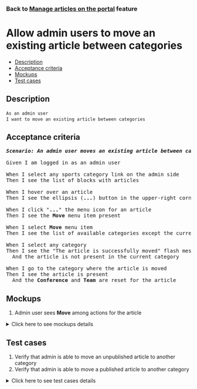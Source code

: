 ### Back to [Manage articles on the portal](../../) feature

# Allow admin users to move an existing article between categories

- [Description](#description)
- [Acceptance criteria](#acceptance-criteria)
- [Mockups](#mockups)
- [Test cases](#test-cases)

## Description

    As an admin user
    I want to move an existing article between categories

## Acceptance criteria

<pre>
<b><i>Scenario: An admin user moves an existing article between categories</i></b>

Given I am logged in as an admin user

When I select any sports category link on the admin side
Then I see the list of blocks with articles

When I hover over an article
Then I see the ellipsis (<b>...</b>) button in the upper-right corner

When I click "<b>...</b>" the menu icon for an article
Then I see the <b>Move</b> menu item present

When I select <b>Move</b> menu item
Then I see the list of available categories except the current one

When I select any category
Then I see the "The article is successfully moved" flash message
  And the article is not present in the current category

When I go to the category where the article is moved
Then I see the article is present
  And the <b>Conference</b> and <b>Team</b> are reset for the article
</pre>

## Mockups

1. Admin user sees <b>Move</b> among actions for the article

<details>
  <summary>Click here to see mockups details</summary>

**1. Admin user sees Move among actions for the article:**

![Admin user sees Move among actions for the article](/products/sport_news_portal/web_application_features/manage_articles/images/published_article_actions.png)

</details>

## Test cases

1. Verify that admin is able to move an unpublished article to another category
2. Verify that admin is able to move a published article to another category

<details>
  <summary>Click here to see test cases details</summary>

### **#1. Verify that admin is able to move an unpublished article to another category**

|Preconditions|Steps|Expected result
--------------|-----|----------
|- Log in with admin account</br>- Go to the category configuration page</br>- There is an unpublished article|1) Hover over an unpublished article</br>2) Click "<b>...</b>" button > <b>Move</b> menu item</br>3) Select any category</br>4) Examine the list of articles in the current category</br>5) Go to the category selected in step 3</br>6) Examine the list of articles|3) "The article is successfully moved" flash message appears</br>4) Article is not present in the current list</br>6) Article is present in the list in the <b>Unpublished</b> state. <b>Conference</b> and <b>Team</b> are reset for the article in case of any|

### **#2. Verify that admin is able to move a published article to another category**

|Preconditions|Steps|Expected result
--------------|-----|----------
|- Log in with admin account</br>- Go to the category configuration page</br>- There is a published article|1) Hover over a published article</br>2) Click "<b>...</b>" button > <b>Move</b> menu item</br>3) Select any category</br>4) Examine the list of articles in the current category</br>5) Go to the category selected in step 3</br>6) Examine the list of articles|3) "The article is successfully moved" flash message appears</br>4) Article is not present in the current list</br>6) Article is present in the list in the <b>Published</b> state. <b>Conference</b> and <b>Team</b> are reset for the article in case of any|

</details>
